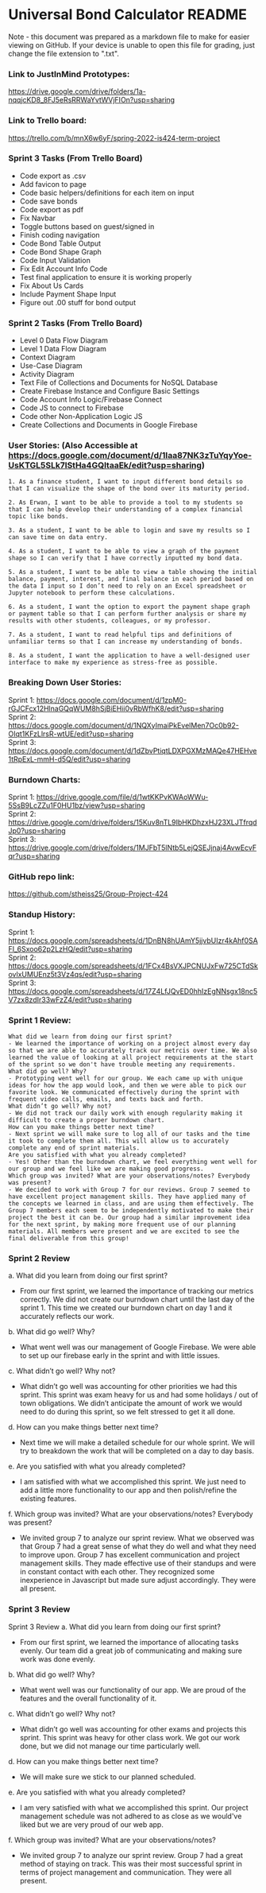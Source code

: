 # Universal Bond Calculator README
Note - this document was prepared as a markdown file to make for easier viewing on GitHub. If your device is unable to open this file for grading, just change the file extension to ".txt".


### Link to JustInMind Prototypes:
<https://drive.google.com/drive/folders/1a-nqqjcKD8_8FJ5eRsRRWaYvtWVjFIOn?usp=sharing>

### Link to Trello board: 
<https://trello.com/b/mnX6w6yF/spring-2022-is424-term-project>

### Sprint 3 Tasks (From Trello Board)
- Code export as .csv
- Add favicon to page
- Code basic helpers/definitions for each item on input
- Code save bonds
- Code export as pdf
- Fix Navbar
- Toggle buttons based on guest/signed in
- Finish coding navigation
- Code Bond Table Output
- Code Bond Shape Graph
- Code Input Validation
- Fix Edit Account Info Code
- Test final application to ensure it is working properly
- Fix About Us Cards
- Include Payment Shape Input
- Figure out .00 stuff for bond output


### Sprint 2 Tasks (From Trello Board)
- Level 0 Data Flow Diagram
- Level 1 Data Flow Diagram
- Context Diagram
- Use-Case Diagram
- Activity Diagram
- Text File of Collections and Documents for NoSQL Database
- Create Firebase Instance and Configure Basic Settings
- Code Account Info Logic/Firebase Connect
- Code JS to connect to Firebase
- Code other Non-Application Logic JS
- Create Collections and Documents in Google Firebase
    

### User Stories: (Also Accessible at <https://docs.google.com/document/d/1Iaa87NK3zTuYqyYoe-UsKTGL5SLk7lStHa4GQltaaEk/edit?usp=sharing>)
    1. As a finance student, I want to input different bond details so that I can visualize the shape of the bond over its maturity period.

    2. As Erwan, I want to be able to provide a tool to my students so that I can help develop their understanding of a complex financial topic like bonds.

    3. As a student, I want to be able to login and save my results so I can save time on data entry.

    4. As a student, I want to be able to view a graph of the payment shape so I can verify that I have correctly inputted my bond data.

    5. As a student, I want to be able to view a table showing the initial balance, payment, interest, and final balance in each period based on the data I input so I don’t need to rely on an Excel spreadsheet or Jupyter notebook to perform these calculations.

    6. As a student, I want the option to export the payment shape graph or payment table so that I can perform further analysis or share my results with other students, colleagues, or my professor.

    7. As a student, I want to read helpful tips and definitions of unfamiliar terms so that I can increase my understanding of bonds.
    
    8. As a student, I want the application to have a well-designed user interface to make my experience as stress-free as possible.
    
    
### Breaking Down User Stories:
Sprint 1: <https://docs.google.com/document/d/1zpM0-rGJCFcx12HlnaGQqWUM8hSjBiEHii0vRbWfhK8/edit?usp=sharing>
<br />
Sprint 2: <https://docs.google.com/document/d/1NQXyImaiPkEvelMen7Oc0b92-OIqt1KFzLlrsR-wtUE/edit?usp=sharing>
<br />
Sprint 3: <https://docs.google.com/document/d/1dZbvPtiqtLDXPGXMzMAQe47HEHve1tRpExL-mmH-d5Q/edit?usp=sharing>

### Burndown Charts:
Sprint 1: <https://drive.google.com/file/d/1wtKKPvKWAoWWu-5SsB9LcZZu1F0HU1bz/view?usp=sharing>
<br />
Sprint 2: <https://drive.google.com/drive/folders/15Kuv8nTL9IbHKDhzxHJ23XLJTfrqdJp0?usp=sharing>
<br />
Sprint 3: <https://drive.google.com/drive/folders/1MJFbT5lNtb5LejQSEJjnaj4AvwEcvFqr?usp=sharing>

### GitHub repo link:
<https://github.com/stheiss25/Group-Project-424>

### Standup History:
Sprint 1: <https://docs.google.com/spreadsheets/d/1DnBN8hUAmY5jjvbUIzr4kAhf0SAFI_6Sxoo62p2LzHQ/edit?usp=sharing>
<br />
Sprint 2: <https://docs.google.com/spreadsheets/d/1FCx4BsVXJPCNUJxFw725CTdSkovlxUMUEnz5t3Vz4qs/edit?usp=sharing>
<br />
Sprint 3: <https://docs.google.com/spreadsheets/d/17Z4LfJQvED0hhIzEgNNsgx18nc5V7zx8zdIr33wFzZ4/edit?usp=sharing>

### Sprint 1 Review:
    What did we learn from doing our first sprint?
    - We learned the importance of working on a project almost every day so that we are able to accurately track our metrcis over time. We also learned the value of looking at all project requirements at the start of the sprint so we don't have trouble meeting any requirements.
    What did go well? Why?
    - Prototyping went well for our group. We each came up with unique ideas for how the app would look, and then we were able to pick our favorite look. We communicated effectively during the sprint with frequent video calls, emails, and texts back and forth.
    What didn’t go well? Why not?
    - We did not track our daily work with enough regularity making it difficult to create a proper burndown chart.
    How can you make things better next time?
    - Next sprint we will make sure to log all of our tasks and the time it took to complete them all. This will allow us to accurately complete any end of sprint materials.
    Are you satisfied with what you already completed?
    - Yes! Other than the burndown chart, we feel everything went well for our group and we feel like we are making good progress.
    Which group was invited? What are your observations/notes? Everybody was present?
    - We decided to work with Group 7 for our reviews. Group 7 seemed to have excellent project management skills. They have applied many of the concepts we learned in class, and are using them effectively. The Group 7 members each seem to be independently motivated to make their project the best it can be. Our group had a similar improvement idea for the next sprint, by making more frequent use of our planning materials. All members were present and we are excited to see the final deliverable from this group! 

### Sprint 2 Review
a. What did you learn from doing our first sprint?
- From our first sprint, we learned the importance of tracking our metrics correctly. We did not create our burndown chart until the last day of the sprint 1. This time we created our burndown chart on day 1 and it accurately reflects our work.

b. What did go well? Why?
- What went well was our management of Google Firebase. We were able to set up our firebase early in the sprint and with little issues.

c. What didn’t go well? Why not?
-	What didn’t go well was accounting for other priorities we had this sprint. This sprint was exam heavy for us and had some holidays / out of town obligations. We didn’t anticipate the amount of work we would need to do during this sprint, so we felt stressed to get it all done.

d. How can you make things better next time?
-	Next time we will make a detailed schedule for our whole sprint. We will try to breakdown the work that will be completed on a day to day basis.

e. Are you satisfied with what you already completed?

-	I am satisfied with what we accomplished this sprint. We just need to add a little more functionality to our app and then polish/refine the existing features.

f. Which group was invited? What are your observations/notes? 
Everybody was present?
- We invited group 7 to analyze our sprint review. What we observed was that Group 7 had a great sense of what they do well and what they need to improve upon. Group 7 has excellent communication and project management skills. They made effective use of their standups and were in constant contact with each other. They recognized some inexperience in Javascript but made sure adjust accordingly. They were all present.

### Sprint 3 Review
Sprint 3 Review
a. What did you learn from doing our first sprint?
- From our first sprint, we learned the importance of allocating tasks evenly. Our team did a great job of communicating and making sure work was done evenly.

b. What did go well? Why?
- What went well was our functionality of our app. We are proud of the features and the overall functionality of it.

c. What didn’t go well? Why not?
-	What didn’t go well was accounting for other exams and projects this sprint. This sprint was heavy for other class work. We got our work done, but we did not manage our time particularly well.

d. How can you make things better next time?
-	We will make sure we stick to our planned scheduled.

e. Are you satisfied with what you already completed?
-	I am very satisfied with what we accomplished this sprint. Our project management schedule was not adhered to as close as we would've liked but we are very proud of our web app.

f. Which group was invited? What are your observations/notes? 
- We invited group 7 to analyze our sprint review. Group 7 had a great method of staying on track. This was their most successful sprint in terms of project management and communication. They were all present.

